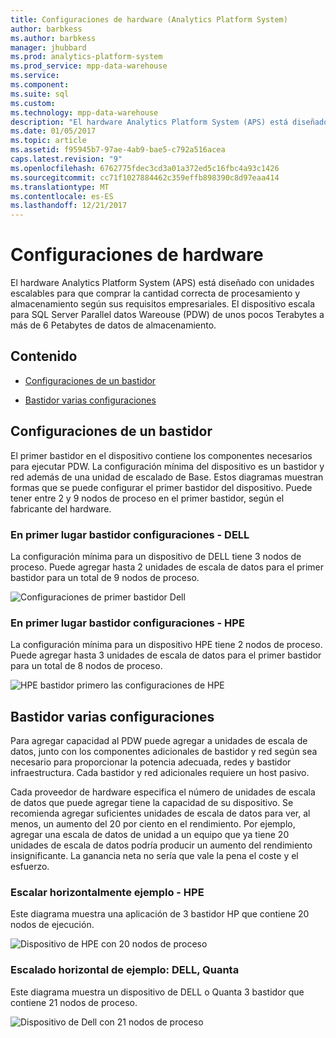 ```yaml
---
title: Configuraciones de hardware (Analytics Platform System)
author: barbkess
ms.author: barbkess
manager: jhubbard
ms.prod: analytics-platform-system
ms.prod_service: mpp-data-warehouse
ms.service: 
ms.component: 
ms.suite: sql
ms.custom: 
ms.technology: mpp-data-warehouse
description: "El hardware Analytics Platform System (APS) está diseñado con unidades escalables para que comprar la cantidad correcta de procesamiento y almacenamiento según sus requisitos empresariales."
ms.date: 01/05/2017
ms.topic: article
ms.assetid: f95945b7-97ae-4ab9-bae5-c792a516acea
caps.latest.revision: "9"
ms.openlocfilehash: 6762775fdec3cd3a01a372ed5c16fbc4a93c1426
ms.sourcegitcommit: cc71f1027884462c359effb898390c8d97eaa414
ms.translationtype: MT
ms.contentlocale: es-ES
ms.lasthandoff: 12/21/2017
---
```

# <a name="hardware-configurations"></a>Configuraciones de hardware
El hardware Analytics Platform System (APS) está diseñado con unidades escalables para que comprar la cantidad correcta de procesamiento y almacenamiento según sus requisitos empresariales. El dispositivo escala para SQL Server Parallel datos Wareouse (PDW) de unos pocos Terabytes a más de 6 Petabytes de datos de almacenamiento.  
  
## <a name="contents"></a>Contenido  
  
-   [Configuraciones de un bastidor](#section1)  
  
-   [Bastidor varias configuraciones](#section2)  

  
## <a name="section1"></a>Configuraciones de un bastidor  
El primer bastidor en el dispositivo contiene los componentes necesarios para ejecutar PDW. La configuración mínima del dispositivo es un bastidor y red además de una unidad de escalado de Base. Estos diagramas muestran formas que se puede configurar el primer bastidor del dispositivo. Puede tener entre 2 y 9 nodos de proceso en el primer bastidor, según el fabricante del hardware.  
  
### <a name="first-rack-configurations---dell"></a>En primer lugar bastidor configuraciones - DELL  
La configuración mínima para un dispositivo de DELL tiene 3 nodos de proceso. Puede agregar hasta 2 unidades de escala de datos para el primer bastidor para un total de 9 nodos de proceso.  
  
![Configuraciones de primer bastidor Dell](media/first-rack-configurations-dell.png "configuraciones de primer bastidor de Dell")  
  
### <a name="first-rack-configurations---hpe"></a>En primer lugar bastidor configuraciones - HPE  
La configuración mínima para un dispositivo HPE tiene 2 nodos de proceso. Puede agregar hasta 3 unidades de escala de datos para el primer bastidor para un total de 8 nodos de proceso.  
  
![HPE bastidor primero las configuraciones de HPE](media/first-rack-configurations-hpe.png "HPE primero las configuraciones en bastidor")  
  
## <a name="section2"></a>Bastidor varias configuraciones  
Para agregar capacidad al PDW puede agregar a unidades de escala de datos, junto con los componentes adicionales de bastidor y red según sea necesario para proporcionar la potencia adecuada, redes y bastidor infraestructura. Cada bastidor y red adicionales requiere un host pasivo.  
  
Cada proveedor de hardware especifica el número de unidades de escala de datos que puede agregar tiene la capacidad de su dispositivo. Se recomienda agregar suficientes unidades de escala de datos para ver, al menos, un aumento del 20 por ciento en el rendimiento. Por ejemplo, agregar una escala de datos de unidad a un equipo que ya tiene 20 unidades de escala de datos podría producir un aumento del rendimiento insignificante. La ganancia neta no sería que vale la pena el coste y el esfuerzo.  
  
### <a name="scale-out-example---hpe"></a>Escalar horizontalmente ejemplo - HPE  
Este diagrama muestra una aplicación de 3 bastidor HP que contiene 20 nodos de ejecución.  
  
![Dispositivo de HPE con 20 nodos de proceso](media/scale-out-hpe.png "dispositivo HPE con 20 nodos de proceso")  
  
### <a name="scale-out-example--dell-quanta"></a>Escalado horizontal de ejemplo: DELL, Quanta  
Este diagrama muestra un dispositivo de DELL o Quanta 3 bastidor que contiene 21 nodos de proceso.  
  
![Dispositivo de Dell con 21 nodos de proceso](media/scale-out-dell.png "dispositivo de Dell con 21 nodos de proceso")  
 
